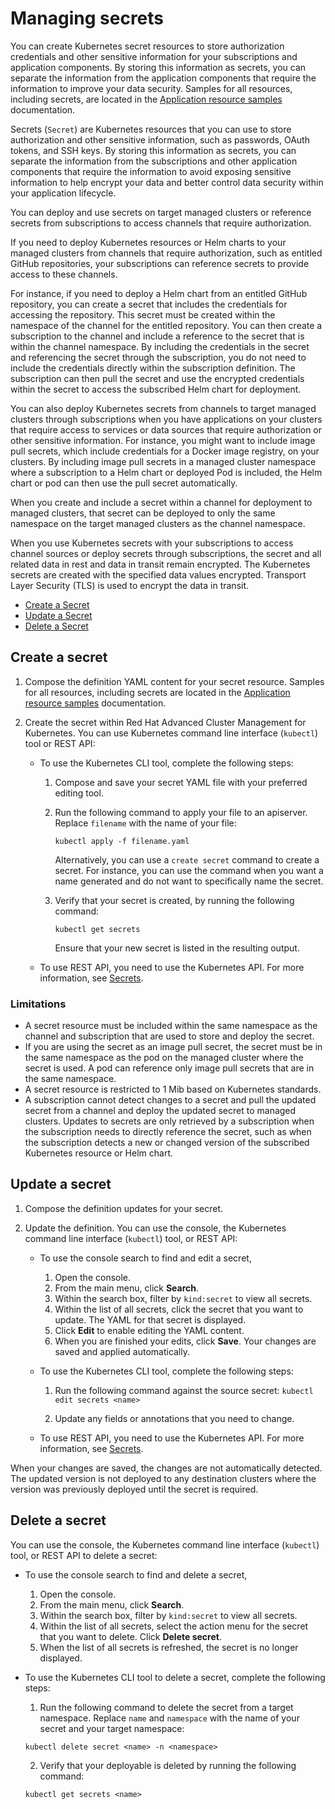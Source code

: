 # Managing secrets

You can create Kubernetes secret resources to store authorization credentials and other sensitive information for your subscriptions and application components. By storing this information as secrets, you can separate the information from the application components that require the information to improve your data security. Samples for all resources, including secrets, are located in the [Application resource samples](app_resource_samples.md) documentation.

Secrets (`Secret`) are Kubernetes resources that you can use to store authorization and other sensitive information, such as passwords, OAuth tokens, and SSH keys. By storing this information as secrets, you can separate the information from the subscriptions and other application components that require the information to avoid exposing sensitive information to help encrypt your data and better control data security within your application lifecycle.

You can deploy and use secrets on target managed clusters or reference secrets from subscriptions to access channels that require authorization.

If you need to deploy Kubernetes resources or Helm charts to your managed clusters from channels that require authorization, such as entitled GitHub repositories, your subscriptions can reference secrets to provide access to these channels.

For instance, if you need to deploy a Helm chart from an entitled GitHub repository, you can create a secret that includes the credentials for accessing the repository. This secret must be created within the namespace of the channel for the entitled repository. You can then create a subscription to the channel and include a reference to the secret that is within the channel namespace. By including the credentials in the secret and referencing the secret through the subscription, you do not need to include the credentials directly within the subscription definition. The subscription can then pull the secret and use the encrypted credentials within the secret to access the subscribed Helm chart for deployment.

You can also deploy Kubernetes secrets from channels to target managed clusters through subscriptions when you have applications on your clusters that require access to services or data sources that require authorization or other sensitive information. For instance, you might want to include image pull secrets, which include credentials for a Docker image registry, on your clusters. By including image pull secrets in a managed cluster namespace where a subscription to a Helm chart or deployed Pod is included, the Helm chart or pod can then use the pull secret automatically.

When you create and include a secret within a channel for deployment to managed clusters, that secret can be deployed to only the same namespace on the target managed clusters as the channel namespace.

When you use Kubernetes secrets with your subscriptions to access channel sources or deploy secrets through subscriptions, the secret and all related data in rest and data in transit remain encrypted. The Kubernetes secrets are created with the specified data values encrypted. Transport Layer Security (TLS) is used to encrypt the data in transit.

 - [Create a Secret](#create-a-secret)
 - [Update a Secret](#update-a-secret)
 - [Delete a Secret](#delete-a-secret)

## Create a secret

1. Compose the definition YAML content for your secret resource. Samples for all resources, including secrets are located in the [Application resource samples](app_resource_samples.md) documentation.

2. Create the secret within Red Hat Advanced Cluster Management for Kubernetes. You can use Kubernetes command line interface (`kubectl`) tool or REST API:

   - To use the Kubernetes CLI tool, complete the following steps:
     1. Compose and save your secret YAML file with your preferred editing tool.
     2. Run the following command to apply your file to an apiserver. Replace `filename` with the name of your file:
        ```
        kubectl apply -f filename.yaml
        ```

        Alternatively, you can use a `create secret` command to create a secret. For instance, you can use the command when you want a name generated and do not want to specifically name the secret.

     3. Verify that your secret is created, by running the following command:
        ```
        kubectl get secrets
        ```

        Ensure that your new secret is listed in the resulting output.

   - To use REST API, you need to use the Kubernetes API. For more information, see [Secrets](https://kubernetes.io/docs/concepts/configuration/secret/).

### Limitations

- A secret resource must be included within the same namespace as the channel and subscription that are used to store and deploy the secret.
- If you are using the secret as an image pull secret, the secret must be in the same namespace as the pod on the managed cluster where the secret is used. A pod can reference only image pull secrets that are in the same namespace.
- A secret resource is restricted to 1 Mib based on Kubernetes standards.
- A subscription cannot detect changes to a secret and pull the updated secret from a channel and deploy the updated secret to managed clusters. Updates to secrets are only retrieved by a subscription when the subscription needs to directly reference the secret, such as when the subscription detects a new or changed version of the subscribed Kubernetes resource or Helm chart.

## Update a secret

1. Compose the definition updates for your secret. 

2. Update the definition. You can use the console, the Kubernetes command line interface (`kubectl`) tool, or REST API:

   - To use the console search to find and edit a secret,
     1. Open the console.
     2. From the main menu, click **Search**.  
     3. Within the search box, filter by `kind:secret` to view all secrets.
     4. Within the list of all secrets, click the secret that you want to update. The YAML for that secret is displayed.
     5. Click **Edit** to enable editing the YAML content.
     6. When you are finished your edits, click **Save**. Your changes are saved and applied automatically.

   - To use the Kubernetes CLI tool, complete the following steps:
       1. Run the following command against the source secret:
         ```
         kubectl edit secrets <name>
         ```
         
       2. Update any fields or annotations that you need to change.

   - To use REST API, you need to use the Kubernetes API. For more information, see [Secrets](https://kubernetes.io/docs/concepts/configuration/secret/).

When your changes are saved, the changes are not automatically detected. The updated version is not deployed to any destination clusters where the version was previously deployed until the secret is required.

## Delete a secret

You can use the console, the Kubernetes command line interface (`kubectl`) tool, or REST API to delete a secret:

   - To use the console search to find and delete a secret,
     1. Open the console.
     2. From the main menu, click **Search**.  
     3. Within the search box, filter by `kind:secret` to view all secrets.
     4. Within the list of all secrets, select the action menu for the secret that you want to delete. Click **Delete secret**.
     5. When the list of all secrets is refreshed, the secret is no longer displayed.

- To use the Kubernetes CLI tool to delete a secret, complete the following steps:
     1. Run the following command to delete the secret from a target namespace. Replace `name` and `namespace` with the name of your secret and your target namespace:
     ```
     kubectl delete secret <name> -n <namespace>
     ```
     
     2. Verify that your deployable is deleted by running the following command:
     ```
     kubectl get secrets <name>
     ```